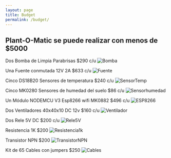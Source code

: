 ```yaml
---
layout: page
title: Budget
permalink: /budget/
---
```

Plant-O-Matic se puede realizar con menos de $5000
-

Dos Bomba de Limpia Parabrisas $290 c/u
![Bomba](/assets/Bomba.jpg)

Una Fuente conmutada 12V 2A $633 c/u
![Fuente](/assets/Fuente.jpg)

Cinco DS18B20 Sensores de temperatura $240 c/u
![SensorTemp](/assets/SensorTemp.jpg)

Cinco MK0280 Sensores de humedad del suelo $86 c/u
![Sensorhumedad](/assets/Sensorhumedad.jpg)

Un Módulo NODEMCU V3 Esp8266 wifi MK0882 $496 c/u
![ESP8266](/assets/ESP8266.jpg)

Dos Ventiladores 40x40x10 DC 12v $160 c/u
![Ventilador](/assets/Ventilador.jpg)

Dos Rele 5V DC $200 c/u
![Rele5V](/assets/Rele5V.jpg)

Resistencia 1K $200
![Resistencia1k](/assets/Resistencia1k.jpg)

Transistor NPN $200
![TransistorNPN](/assets/TransistorNPN.jpg)

Kit de 65 Cables con jumpers $250
![Cables](/assets/Cables.jpg)





